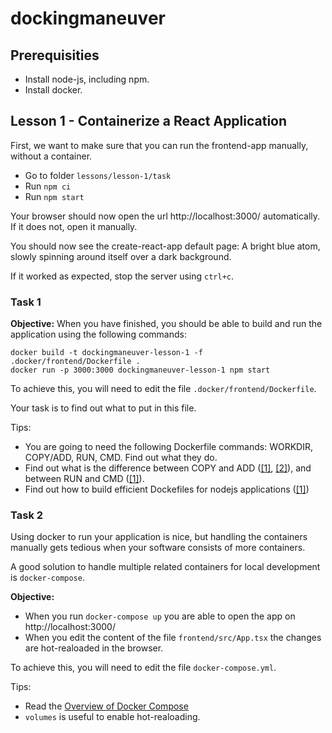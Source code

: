 # dockingmaneuver

## Prerequisities

- Install node-js, including npm.
- Install docker.

## Lesson 1 - Containerize a React Application

First, we want to make sure that you can run the frontend-app manually, without a container.

- Go to folder `lessons/lesson-1/task`
- Run `npm ci`
- Run `npm start`

Your browser should now open the url http://localhost:3000/ automatically. If it does not, open it manually.

You should now see the create-react-app default page: A bright blue atom, slowly spinning around itself over a dark background.

If it worked as expected, stop the server using `ctrl+c`.

### Task 1

**Objective:** When you have finished, you should be able to build and run the application using the following commands:
```
docker build -t dockingmaneuver-lesson-1 -f .docker/frontend/Dockerfile .
docker run -p 3000:3000 dockingmaneuver-lesson-1 npm start
```
To achieve this, you will need to edit the file `.docker/frontend/Dockerfile`.

Your task is to find out what to put in this file.

Tips:
- You are going to need the following Dockerfile commands: WORKDIR, COPY/ADD, RUN, CMD. Find out what they do.
- Find out what is the difference between COPY and ADD ([[1]](https://nickjanetakis.com/blog/docker-tip-2-the-difference-between-copy-and-add-in-a-dockerile), [[2]](https://stackoverflow.com/questions/24958140/what-is-the-difference-between-the-copy-and-add-commands-in-a-dockerfile?rq=1)), and between RUN and CMD ([[1]](https://nickjanetakis.com/blog/docker-tip-7-the-difference-between-run-and-cmd)).
- Find out how to build efficient Dockefiles for nodejs applications ([[1]](https://bitjudo.com/blog/2014/03/13/building-efficient-dockerfiles-node-dot-js/))

### Task 2

Using docker to run your application is nice, but handling the containers manually gets tedious when your software consists of more containers.

A good solution to handle multiple related containers for local development is `docker-compose`.

**Objective:**
- When you run `docker-compose up` you are able to open the app on http://localhost:3000/
- When you edit the content of the file `frontend/src/App.tsx` the changes are hot-realoaded in the browser.

To achieve this, you will need to edit the file `docker-compose.yml`.

Tips:
- Read the [Overview of Docker Compose](https://docs.docker.com/compose/)
- `volumes` is useful to enable hot-realoading.